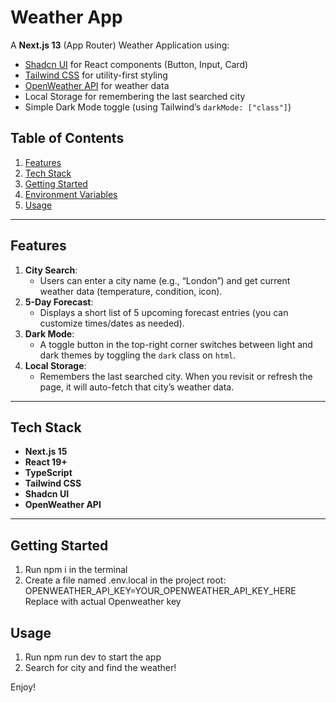 # Weather App

A **Next.js 13** (App Router) Weather Application using:

- [Shadcn UI](https://ui.shadcn.com) for React components (Button, Input, Card)
- [Tailwind CSS](https://tailwindcss.com) for utility-first styling
- [OpenWeather API](https://openweathermap.org/api) for weather data
- Local Storage for remembering the last searched city
- Simple Dark Mode toggle (using Tailwind’s `darkMode: ["class"]`)

## Table of Contents

1. [Features](#features)
2. [Tech Stack](#tech-stack)
3. [Getting Started](#getting-started)
4. [Environment Variables](#environment-variables)
5. [Usage](#usage)

---

## Features

1. **City Search**:
   - Users can enter a city name (e.g., “London”) and get current weather data (temperature, condition, icon).
2. **5-Day Forecast**:
   - Displays a short list of 5 upcoming forecast entries (you can customize times/dates as needed).
3. **Dark Mode**:
   - A toggle button in the top-right corner switches between light and dark themes by toggling the `dark` class on `html`.
4. **Local Storage**:
   - Remembers the last searched city. When you revisit or refresh the page, it will auto-fetch that city’s weather data.

---

## Tech Stack

- **Next.js 15** 
- **React 19+** 
- **TypeScript** 
- **Tailwind CSS** 
- **Shadcn UI** 
- **OpenWeather API** 

---

## Getting Started
1. Run npm i in the terminal
2. Create a file named .env.local in the project root: OPENWEATHER_API_KEY=YOUR_OPENWEATHER_API_KEY_HERE Replace with actual Openweather key

## Usage
1. Run npm run dev to start the app
2. Search for city and find the weather!

Enjoy!



